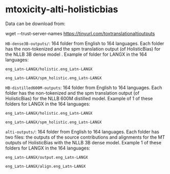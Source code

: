 # mtoxicity-alti-holisticbias

Data can be download from:

wget --trust-server-names https://tinyurl.com/toxtranslationaltioutputs


`HB-dense3B-outputs/`: 164 folder from English to 164 languages. Each folder has the non-tokenized and the spm translation output (of HolisticBias) for the NLLB 3B dense model . Example of folder for LANGX in the 164 languages:

    eng_Latn-LANGX/holistic.eng_Latn-LANGX  
    
    eng_Latn-LANGX/spm_holistic.eng_Latn-LANGX


`HB-distilled600M-outputs`:   164 folder from English to 164 languages. Each folder has the non-tokenized and the spm translation output (of HolisticBias) for the NLLB 600M distilled model. Example of 1 of these folders for LANGX in the 164 languages:

    eng_Latn-LANGX/holistic.eng_Latn-LANGX  
    
    eng_Latn-LANGX/spm_holistic.eng_Latn-LANGX


`alti-outputs/`: 164 folder from English to 164 languages. Each folder has two files: the outputs of the source contributions and alignments for the MT outputs of HolisticBias with the NLLB 3B dense model. Example 1 of these folders for LANGX in the 164 languages:

    eng_Latn-LANGX/output.eng_Latn-LANGX  
    
    eng_Latn-LANGX/align.eng_Latn-LANGX







